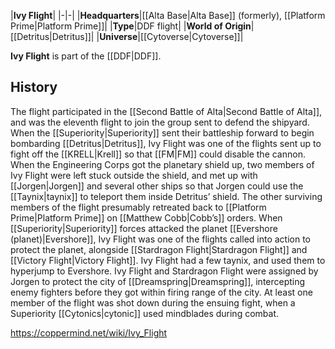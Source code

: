 |**Ivy Flight**|
|-|-|
|**Headquarters**|[[Alta Base\|Alta Base]] (formerly), [[Platform Prime\|Platform Prime]]|
|**Type**|DDF flight|
|**World of Origin**|[[Detritus\|Detritus]]|
|**Universe**|[[Cytoverse\|Cytoverse]]|

**Ivy Flight** is part of the [[DDF\|DDF]].

## History
The flight participated in the [[Second Battle of Alta\|Second Battle of Alta]], and was the eleventh flight to join the group sent to defend the shipyard. When the [[Superiority\|Superiority]] sent their battleship forward to begin bombarding [[Detritus\|Detritus]], Ivy Flight was one of the flights sent up to fight off the [[KRELL\|Krell]] so that [[FM\|FM]] could disable the cannon. When the Engineering Corps got the planetary shield up, two members of Ivy Flight were left stuck outside the shield, and met up with [[Jorgen\|Jorgen]] and several other ships so that Jorgen could use the [[Taynix\|taynix]] to teleport them inside Detritus’ shield. The other surviving members of the flight presumably retreated back to [[Platform Prime\|Platform Prime]] on [[Matthew Cobb\|Cobb’s]] orders.
When [[Superiority\|Superiority]] forces attacked the planet [[Evershore (planet)\|Evershore]], Ivy Flight was one of the flights called into action to protect the planet, alongside [[Stardragon Flight\|Stardragon Flight]] and [[Victory Flight\|Victory Flight]]. Ivy Flight had a few taynix, and used them to hyperjump to Evershore. Ivy Flight and Stardragon Flight were assigned by Jorgen to protect the city of [[Dreamspring\|Dreamspring]], intercepting enemy fighters before they got within firing range of the city. At least one member of the flight was shot down during the ensuing fight, when a Superiority [[Cytonics\|cytonic]] used mindblades during combat.




https://coppermind.net/wiki/Ivy_Flight